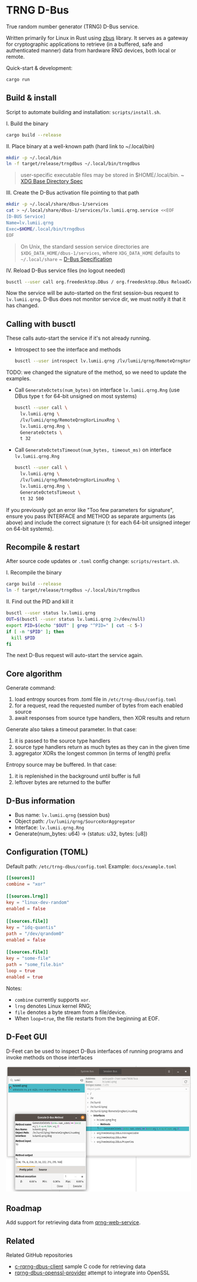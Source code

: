 # TRNG D-Bus

True random number generator (TRNG) D-Bus service.

Written primarily for Linux in Rust using [zbus](https://github.com/dbus2/zbus) library.
It serves as a gateway for cryptographic applications to retrieve
(in a buffered, safe and authenticated manner)
data from hardware RNG devices, both local or remote.

Quick-start & development:
```bash
cargo run
```

## Build & install

Script to automate building and installation: `scripts/install.sh`.

I. Build the binary

```bash
cargo build --release
```

II. Place binary at a well-known path (hard link to ~/.local/bin)

```bash
mkdir -p ~/.local/bin
ln -f target/release/trngdbus ~/.local/bin/trngdbus
```

> user-specific executable files may be stored in $HOME/.local/bin.
~ [XDG Base Directory Spec](https://specifications.freedesktop.org/basedir-spec/latest/)

III. Create the D-Bus activation file pointing to that path

```bash
mkdir -p ~/.local/share/dbus-1/services
cat > ~/.local/share/dbus-1/services/lv.lumii.qrng.service <<EOF
[D-BUS Service]
Name=lv.lumii.qrng
Exec=$HOME/.local/bin/trngdbus
EOF
```

> On Unix, the standard session service directories are
> `$XDG_DATA_HOME/dbus-1/services`, where `XDG_DATA_HOME` defaults to `~/.local/share`
~ [D-Bus Specification](https://dbus.freedesktop.org/doc/dbus-daemon.1.html)

IV. Reload D-Bus service files (no logout needed)
```bash
busctl --user call org.freedesktop.DBus / org.freedesktop.DBus ReloadConfig
```
Now the service will be auto-started on the first session-bus request to `lv.lumii.qrng`.
D-Bus does not monitor service dir, we must notify it that it has changed.


## Calling with busctl

These calls auto-start the service if it's not already running.

- Introspect to see the interface and methods
  ```bash
  busctl --user introspect lv.lumii.qrng /lv/lumii/qrng/RemoteQrngXorLinuxRng
  ```

TODO: we changed the signature of the method, so we need to update the examples.

- Call `GenerateOctets(num_bytes)` on interface `lv.lumii.qrng.Rng`
  (use DBus type `t` for 64-bit unsigned on most systems)
  ```bash
  busctl --user call \
    lv.lumii.qrng \
    /lv/lumii/qrng/RemoteQrngXorLinuxRng \
    lv.lumii.qrng.Rng \
    GenerateOctets \
    t 32
  ```

- Call `GenerateOctetsTimeout(num_bytes, timeout_ms)` on interface `lv.lumii.qrng.Rng`
  ```bash
  busctl --user call \
    lv.lumii.qrng \
    /lv/lumii/qrng/RemoteQrngXorLinuxRng \
    lv.lumii.qrng.Rng \
    GenerateOctetsTimeout \
    tt 32 500
  ```

If you previously got an error like "Too few parameters for signature", ensure you pass INTERFACE and METHOD as separate arguments (as above) and include the correct signature (`t` for each 64-bit unsigned integer on 64-bit systems).

## Recompile & restart

After source code updates or `.toml` config change: `scripts/restart.sh`.

I. Recompile the binary
```bash
cargo build --release
ln -f target/release/trngdbus ~/.local/bin/trngdbus
```

II. Find out the PID and kill it
```bash
busctl --user status lv.lumii.qrng
OUT=$(busctl --user status lv.lumii.qrng 2>/dev/null)
export PID=$(echo "$OUT" | grep "^PID=" | cut -c 5-)
if [ -n "$PID" ]; then
  kill $PID
fi
```

The next D-Bus request will auto-start the service again.

## Core algorithm

Generate command:
1. load entropy sources from .toml file in `/etc/trng-dbus/config.toml`
2. for a request, read the requested number of bytes from each enabled source
3. await responses from source type handlers, then XOR results and return

Generate also takes a timeout parameter. In that case:
1. it is passed to the source type handlers
2. source type handlers return as much bytes as they can in the given time
3. aggregator XORs the longest common (in terms of length) prefix

Entropy source may be buffered. In that case:
1. it is replenished in the background until buffer is full
2. leftover bytes are returned to the buffer

## D-Bus information

- Bus name: `lv.lumii.qrng` (session bus)
- Object path: `/lv/lumii/qrng/SourceXorAggregator`
- Interface: `lv.lumii.qrng.Rng`
- Generate(num_bytes: u64) -> (status: u32, bytes: [u8])

## Configuration (TOML)

Default path: `/etc/trng-dbus/config.toml`
Example: `docs/example.toml`

```toml
[[sources]]
combine = "xor"

[[sources.lrng]]
key = "linux-dev-random"
enabled = false

[[sources.file]]
key = "idq-quantis"
path = "/dev/qrandom0"
enabled = false

[[sources.file]]
key = "some-file"
path = "some_file.bin"
loop = true
enabled = true
```

Notes:
- `combine` currently supports `xor`.
- `lrng` denotes Linux kernel RNG;
- `file` denotes a byte stream from a file/device.
- When `loop=true`, the file restarts from the beginning at EOF.

## D-Feet GUI

D-Feet can be used to inspect D-Bus interfaces of running programs and invoke methods on those interfaces

![d-feet screenshot](docs/d-feet-ss.png)

## Roadmap

Add support for retrieving data from [qrng-web-service](https://github.com/LUMII-Syslab/qrng-web-service).

## Related

Related GitHub repositories
- [c-rqrng-dbus-client](https://github.com/KrisjanisP/c-rqrng-dbus-client) sample C code for retrieving data
- [rqrng-dbus-openssl-provider](https://github.com/KrisjanisP/rqrng-dbus-openssl-provider) attempt to integrate into OpenSSL
